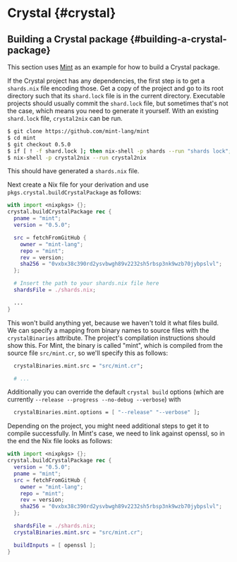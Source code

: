 # Crystal {#crystal}

## Building a Crystal package {#building-a-crystal-package}

This section uses [Mint](https://github.com/mint-lang/mint) as an example for how to build a Crystal package.

If the Crystal project has any dependencies, the first step is to get a `shards.nix` file encoding those. Get a copy of the project and go to its root directory such that its `shard.lock` file is in the current directory. Executable projects should usually commit the `shard.lock` file, but sometimes that's not the case, which means you need to generate it yourself. With an existing `shard.lock` file, `crystal2nix` can be run.
```bash
$ git clone https://github.com/mint-lang/mint
$ cd mint
$ git checkout 0.5.0
$ if [ ! -f shard.lock ]; then nix-shell -p shards --run "shards lock"; fi
$ nix-shell -p crystal2nix --run crystal2nix
```

This should have generated a `shards.nix` file.

Next create a Nix file for your derivation and use `pkgs.crystal.buildCrystalPackage` as follows:

```nix
with import <nixpkgs> {};
crystal.buildCrystalPackage rec {
  pname = "mint";
  version = "0.5.0";

  src = fetchFromGitHub {
    owner = "mint-lang";
    repo = "mint";
    rev = version;
    sha256 = "0vxbx38c390rd2ysvbwgh89v2232sh5rbsp3nk9wzb70jybpslvl";
  };

  # Insert the path to your shards.nix file here
  shardsFile = ./shards.nix;

  ...
}
```

This won't build anything yet, because we haven't told it what files build. We can specify a mapping from binary names to source files with the `crystalBinaries` attribute. The project's compilation instructions should show this. For Mint, the binary is called "mint", which is compiled from the source file `src/mint.cr`, so we'll specify this as follows:

```nix
  crystalBinaries.mint.src = "src/mint.cr";

  # ...
```

Additionally you can override the default `crystal build` options (which are currently `--release --progress --no-debug --verbose`) with

```nix
  crystalBinaries.mint.options = [ "--release" "--verbose" ];
```

Depending on the project, you might need additional steps to get it to compile successfully. In Mint's case, we need to link against openssl, so in the end the Nix file looks as follows:

```nix
with import <nixpkgs> {};
crystal.buildCrystalPackage rec {
  version = "0.5.0";
  pname = "mint";
  src = fetchFromGitHub {
    owner = "mint-lang";
    repo = "mint";
    rev = version;
    sha256 = "0vxbx38c390rd2ysvbwgh89v2232sh5rbsp3nk9wzb70jybpslvl";
  };

  shardsFile = ./shards.nix;
  crystalBinaries.mint.src = "src/mint.cr";

  buildInputs = [ openssl ];
}
```
